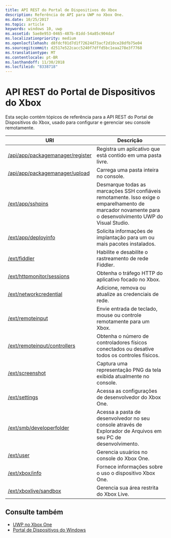 ```yaml
---
title: API REST do Portal de Dispositivos do Xbox
description: Referência de API para UWP no Xbox One.
ms.date: 10/25/2017
ms.topic: article
keywords: windows 10, uwp
ms.assetid: 5ae8e953-0465-487b-81dd-54a85c904daf
ms.localizationpriority: medium
ms.openlocfilehash: d8fdcf01d7d1f72624d73acf2d10ce28dfb75e04
ms.sourcegitcommit: d2517e522cacc5240f7dffd5bc1eaa278e3f7768
ms.translationtype: MT
ms.contentlocale: pt-BR
ms.lasthandoff: 11/30/2018
ms.locfileid: "8338718"
---
```

# <a name="xbox-device-portal-rest-api"></a>API REST do Portal de Dispositivos do Xbox

Esta seção contém tópicos de referência para a API REST do Portal de Dispositivos do Xbox, usado para configurar e gerenciar seu console remotamente.

| URI        | Descrição |
|------------|-------------|
|[/api/app/packagemanager/register](wdp-loose-folder-register-api.md)| Registra um aplicativo que está contido em uma pasta livre. |
|[/api/app/packagemanager/upload](wdp-folder-upload.md)| Carrega uma pasta inteira no console. |
|[/ext/app/sshpins](uwp-sshpins-api.md)| Desmarque todas as marcações SSH confiáveis remotamente. Isso exige o emparelhamento de marcador novamente para o desenvolvimento UWP do Visual Studio. |
|[/ext/app/deployinfo](uwp-deployinfo-api.md)| Solicita informações de implantação para um ou mais pacotes instalados. |
|[/ext/fiddler](wdp-fiddler-api.md)| Habilite e desabilite o rastreamento de rede Fiddler. |
|[/ext/httpmonitor/sessions](wdp-httpMonitor-api.md)| Obtenha o tráfego HTTP do aplicativo focado no Xbox. |
|[/ext/networkcredential](uwp-networkcredentials-api.md)| Adicione, remova ou atualize as credenciais de rede. |
|[/ext/remoteinput](uwp-remoteinput-api.md)| Envie entrada de teclado, mouse ou controle remotamente para um Xbox. |
|[/ext/remoteinput/controllers](uwp-remoteinput-controllers-api.md)| Obtenha o número de controladores físicos conectados ou desative todos os controles físicos. |
|[/ext/screenshot](wdp-media-capture-api.md)| Captura uma representação PNG da tela exibida atualmente no console. |
|[/ext/settings](wdp-xboxsettings-api.md)| Acessa as configurações de desenvolvedor do Xbox One. |
|[/ext/smb/developerfolder](wdp-smb-api.md)| Acessa a pasta de desenvolvedor no seu console através de Explorador de Arquivos em seu PC de desenvolvimento. |
|[/ext/user](wdp-user-management.md)| Gerencia usuários no console do Xbox One. |
|[/ext/xbox/info](wdp-xboxinfo-api.md)| Fornece informações sobre o uso o dispositivo Xbox One. |
|[/ext/xboxlive/sandbox](wdp-sandbox-api.md)| Gerencia sua área restrita do Xbox Live. |

## <a name="see-also"></a>Consulte também

- [UWP no Xbox One](index.md)
- [Portal de Dispositivos do Windows](../debug-test-perf/device-portal.md)